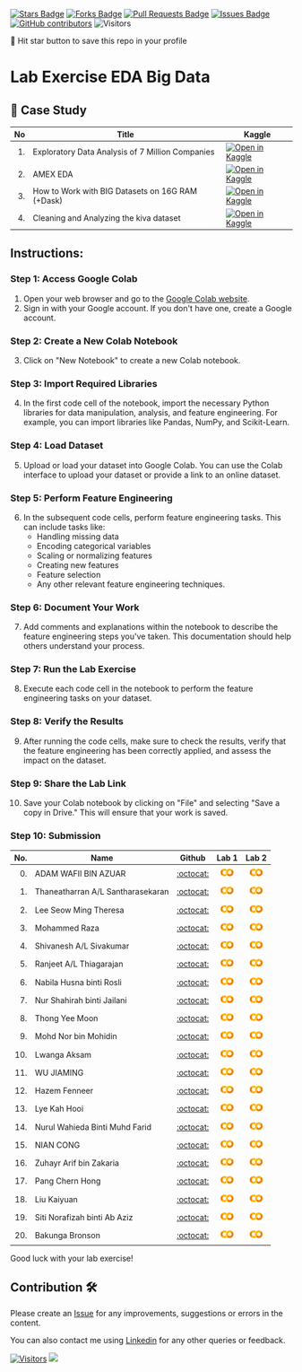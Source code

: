 
<a href="https://github.com/drshahizan/Python_EDA/stargazers"><img src="https://img.shields.io/github/stars/drshahizan/Python_EDA" alt="Stars Badge"/></a>
<a href="https://github.com/drshahizan/Python_EDA/network/members"><img src="https://img.shields.io/github/forks/drshahizan/Python_EDA" alt="Forks Badge"/></a>
<a href="https://github.com/drshahizan/Python_EDA/pulls"><img src="https://img.shields.io/github/issues-pr/drshahizan/Python_EDA" alt="Pull Requests Badge"/></a>
<a href="https://github.com/drshahizan/Python_EDA/issues"><img src="https://img.shields.io/github/issues/drshahizan/Python_EDA" alt="Issues Badge"/></a>
<a href="https://github.com/drshahizan/Python_EDA/graphs/contributors"><img alt="GitHub contributors" src="https://img.shields.io/github/contributors/drshahizan/Python_EDA?color=2b9348"></a>
![Visitors](https://api.visitorbadge.io/api/visitors?path=https%3A%2F%2Fgithub.com%2Fdrshahizan%2FPython_EDA&labelColor=%23d9e3f0&countColor=%23697689&style=flat)

🌟 Hit star button to save this repo in your profile

# Lab Exercise EDA Big Data

## 📖 Case Study
| No | Title   |  Kaggle |
| -----: | -----  | ------ | 
| 1. | Exploratory Data Analysis of 7 Million Companies |  [![Open in Kaggle](https://img.shields.io/static/v1?label=&message=Kaggle&labelColor=grey&color=blue&logo=kaggle)](https://www.kaggle.com/code/zelalemgetahun/eda-of-7-million-company-dataset) |
| 2. | AMEX EDA |  [![Open in Kaggle](https://img.shields.io/static/v1?label=&message=Kaggle&labelColor=grey&color=blue&logo=kaggle)](https://www.kaggle.com/code/ambrosm/amex-eda-which-makes-sense/notebook) |
| 3. | How to Work with BIG Datasets on 16G RAM (+Dask) |  [![Open in Kaggle](https://img.shields.io/static/v1?label=&message=Kaggle&labelColor=grey&color=blue&logo=kaggle)](https://www.kaggle.com/code/yuliagm/how-to-work-with-big-datasets-on-16g-ram-dask) |
| 4. | Cleaning and Analyzing the kiva dataset |  [![Open in Kaggle](https://img.shields.io/static/v1?label=&message=Kaggle&labelColor=grey&color=blue&logo=kaggle)](https://www.kaggle.com/code/omaymaali/cleaning-data-eda/notebook) |

## Instructions:

### Step 1: Access Google Colab

1. Open your web browser and go to the [Google Colab website](https://colab.research.google.com/).
2. Sign in with your Google account. If you don't have one, create a Google account.

### Step 2: Create a New Colab Notebook

3. Click on "New Notebook" to create a new Colab notebook.

### Step 3: Import Required Libraries

4. In the first code cell of the notebook, import the necessary Python libraries for data manipulation, analysis, and feature engineering. For example, you can import libraries like Pandas, NumPy, and Scikit-Learn.

### Step 4: Load Dataset

5. Upload or load your dataset into Google Colab. You can use the Colab interface to upload your dataset or provide a link to an online dataset.

### Step 5: Perform Feature Engineering

6. In the subsequent code cells, perform feature engineering tasks. This can include tasks like:
   - Handling missing data
   - Encoding categorical variables
   - Scaling or normalizing features
   - Creating new features
   - Feature selection
   - Any other relevant feature engineering techniques.

### Step 6: Document Your Work

7. Add comments and explanations within the notebook to describe the feature engineering steps you've taken. This documentation should help others understand your process.

### Step 7: Run the Lab Exercise

8. Execute each code cell in the notebook to perform the feature engineering tasks on your dataset.

### Step 8: Verify the Results

9. After running the code cells, make sure to check the results, verify that the feature engineering has been correctly applied, and assess the impact on the dataset.

### Step 9: Share the Lab Link

10. Save your Colab notebook by clicking on "File" and selecting "Save a copy in Drive." This will ensure that your work is saved.

### Step 10: Submission

| No.  | Name | Github |Lab 1 | Lab 2 |
| ---: | ----------------------------------------- | :----------------------: | :----------------------: | :----------------------: | 
| 0.   | ADAM WAFII BIN AZUAR                      |  [:octocat:](https://github.com/Jokeryde) |<a href=""><img src="../../../images/colab.png" width="24px" height="24px"></a> | <a href=""><img src="../../../images/colab.png" width="24px" height="24px"></a> | 
| 1.   | Thaneatharran A/L Santharasekaran         |  [:octocat:](https://github.com/Thaneatharran) |<a href="https://github.com/Thaneatharran/Thaneatharran/blob/main/Task/Lab%20Work/Lab_2A_Big_Data_EDA.ipynb"><img src="../../../images/colab.png" width="24px" height="24px"></a> | <a href="https://github.com/Thaneatharran/Thaneatharran/blob/main/Task/Lab%20Work/Lab_2B_Big_Data_EDA.ipynb"><img src="../../../images/colab.png" width="24px" height="24px"></a> | 
| 2.   | Lee Seow Ming Theresa         |  [:octocat:](https://github.com/Theresa20191/Theresa) |<a href="https://github.com/Theresa20191/Theresa/blob/af17e21812867c8dde7a08cfe9e447266e9d0062/UTM/Lab%20Exercise/Lab_2A_Big_Data_EDA_Theresa.ipynb"><img src="../../../images/colab.png" width="24px" height="24px"></a> | <a href="https://github.com/Theresa20191/Theresa/blob/af17e21812867c8dde7a08cfe9e447266e9d0062/UTM/Lab%20Exercise/Lab_2B_Big_Data_EDA_Theresa.ipynb"><img src="../../../images/colab.png" width="24px" height="24px"></a> | 
| 3.   | Mohammed Raza                      |  [:octocat:](https://github.com/DSRaza403) |<a href="https://github.com/DSRaza403/LAB-Tasks/tree/main/Lab%202"><img src="../../../images/colab.png" width="24px" height="24px"></a> | <a href="https://github.com/DSRaza403/LAB-Tasks/tree/main/Lab%202"><img src="../../../images/colab.png" width="24px" height="24px"></a> | 
| 4.   | Shivanesh A/L Sivakumar        |  [:octocat:](https://github.com/shivanesh31) |<a href="https://github.com/shivanesh31/Shivanesh/blob/025829487048c6f5f0ff9e98761b73462789f093/my_labs/BigData_EDA_7m_dataset.ipynb"><img src="../../../images/colab.png" width="24px" height="24px"></a> | <a href="https://github.com/shivanesh31/Shivanesh/blob/025829487048c6f5f0ff9e98761b73462789f093/my_labs/cleaning_data_eda.ipynb"><img src="../../../images/colab.png" width="24px" height="24px"></a> |
| 5.   | Ranjeet A/L Thiagarajan        |  [:octocat:](https://github.com/RanjeetThiaga) |<a href="https://github.com/RanjeetThiaga/RanjeetThiaga/blob/main/Assignment/Ranjeet_Lab2_Big_Data_EDA.ipynb"><img src="../../../images/colab.png" width="24px" height="24px"></a> | <a href="https://github.com/RanjeetThiaga/RanjeetThiaga/blob/main/Assignment/Ranjeet_Lab2a_Big_data_EDA.ipynb"><img src="../../../images/colab.png" width="24px" height="24px"></a> |
| 6.   | Nabila Husna binti Rosli        |  [:octocat:](https://github.com/rnabilahusna) |<a href="https://github.com/rnabilahusna/rnabilahusna/blob/main/BDM_assessment/EDA_Big_Data_Lab/EDA_Big_Data_Lab_2%28a%29_NabilaHusna.ipynb"><img src="../../../images/colab.png" width="24px" height="24px"></a> | <a href="https://github.com/rnabilahusna/rnabilahusna/blob/main/BDM_assessment/EDA_Big_Data_Lab/EDA_Big_Data_Lab_2%28b%29_NabilaHusna.ipynb"><img src="../../../images/colab.png" width="24px" height="24px"></a> |
| 7.   | Nur Shahirah binti Jailani        |  [:octocat:](https://github.com/Shahirah00) |<a href="https://github.com/Shahirah00/Shahirah00/blob/main/Lab/Lab2A_kivadataset.ipynb"><img src="../../../images/colab.png" width="24px" height="24px"></a> | <a href="https://github.com/Shahirah00/Shahirah00/blob/main/Lab/Lab2B_7%2B_million_company.ipynb"><img src="../../../images/colab.png" width="24px" height="24px"></a> |
| 8.   | Thong Yee Moon       |  [:octocat:](https://github.com/yeemoonthong) |<a href="https://github.com/yeemoonthong/yeemoon/blob/e6a8ca282a30965f493377e9d597f6b799cef9e4/BDM_submission/Lab2a_EDA_of_7_million_company_dataset.ipynb"><img src="../../../images/colab.png" width="24px" height="24px"></a> | <a href="https://github.com/yeemoonthong/yeemoon/blob/0066227eb6d5c8eb1e3b73ab3639d4e9b65d62e5/BDM_submission/Lab2b_Cleaning_data_eda.ipynb"><img src="../../../images/colab.png" width="24px" height="24px"></a> |
| 9.   | Mohd Nor bin Mohidin        |  [:octocat:](https://github.com/mohd-nor) |<a href="https://github.com/mohd-nor/mohd-nor/blob/5760c3f91a2b9eef18ae98ccc4dba42a7a1d6ff9/BDM%20Assignment/Lab%20Exercise/Lab_2_EDA_of_7_million_company_dataset.ipynb"><img src="../../../images/colab.png" width="24px" height="24px"></a> | <a href="https://github.com/mohd-nor/mohd-nor/blob/5760c3f91a2b9eef18ae98ccc4dba42a7a1d6ff9/BDM%20Assignment/Lab%20Exercise/Lab_2_EDA_cleaning_and_analyzing_KIVA_dataset.ipynb"><img src="../../../images/colab.png" width="24px" height="24px"></a> |
| 10.   | Lwanga Aksam        |  [:octocat:](https://github.com/aksamlwanga) |<a href="https://github.com/aksamlwanga/BDM/blob/main/EDA_Big_Data_Lab/EDA_Big_Data_Lab_2(a)_Lwanga_Aksam.ipynb"><img src="../../../images/colab.png" width="24px" height="24px"></a> | <a href="https://github.com/aksamlwanga/BDM/blob/main/EDA_Big_Data_Lab/EDA_Big_Data_Lab_2(b)_Lwanga_Aksam.ipynb"><img src="../../../images/colab.png" width="24px" height="24px"></a> |
| 11.   | WU JIAMING        |  [:octocat:](https://github.com/BUMBLEBEEWU) |<a href="https://github.com/BUMBLEBEEWU/BDMassignment/blob/main/eda_of_7_million_company_dataset.ipynb"><img src="../../../images/colab.png" width="24px" height="24px"></a> | <a href="https://github.com/BUMBLEBEEWU/BDMassignment/blob/main/cleaning_data_eda_f218c5.ipynb"><img src="../../../images/colab.png" width="24px" height="24px"></a> |
| 12.   | Hazem Fenneer       |  [:octocat:](https://github.com/HazemFenneer) |<a href="https://github.com/HazemFenneer/BDM/blob/main/Lab%20EDA%20Big%20Data/7%2B_million_company_Lab2A_By_Hazem.ipynb"><img src="../../../images/colab.png" width="24px" height="24px"></a> | <a href="https://github.com/HazemFenneer/BDM/blob/main/Lab%20EDA%20Big%20Data/kivadataset_Lab2B_By_Hazem.ipynb"><img src="../../../images/colab.png" width="24px" height="24px"></a> |
| 13.   | Lye Kah Hooi       |  [:octocat:](https://github.com/LyeKahHooi) |<a href="https://github.com/LyeKahHooi/LyeKahHooi/blob/main/Lab%202%20submission/Lab2a_LyeKahHooi_eda_of_7_million_company_dataset.ipynb"><img src="../../../images/colab.png" width="24px" height="24px"></a> | <a href="https://github.com/LyeKahHooi/LyeKahHooi/blob/main/Lab%202%20submission/Lab%202%20submission/Lab2b_LyeKahHooi_cleaning_data_eda.ipynb"><img src="../../../images/colab.png" width="24px" height="24px"></a> |
| 14.   | Nurul Wahieda Binti Muhd Farid |  [:octocat:](https://github.com/NurulWahieda) |<a href="https://github.com/NurulWahieda/Lab/blob/main/Lab2B_EDA.ipynb"><img src="../../../images/colab.png" width="24px" height="24px"></a> | <a href="https://github.com/NurulWahieda/Lab"><img src="../../../images/colab.png" width="24px" height="24px"></a> |
| 15.   | NIAN CONG       |  [:octocat:](https://github.com/ninclever) |<a href="https://github.com/ninclever/Personal/blob/main/Assignment/Lab_2A_EDA_of_7_million_company_dataset.ipynb"><img src="../../../images/colab.png" width="24px" height="24px"></a> | <a href="https://github.com/ninclever/Personal/blob/main/Assignment/Lab_2B_cleaning_data_eda.ipynb"><img src="../../../images/colab.png" width="24px" height="24px"></a> |
| 16.   | Zuhayr Arif bin Zakaria      |  [:octocat:](https://github.com/zuhayraz) |<a href="https://github.com/zuhayraz/BDM/blob/main/BDM%20Assignment/EDA_Big_Data_Lab_2(a)_ZuhayrArif.ipynb"><img src="../../../images/colab.png" width="24px" height="24px"></a> | <a href="https://github.com/zuhayraz/BDM/blob/main/BDM%20Assignment/EDA_Big_Data_Lab_2(b)_ZuhayrArif.ipynb"><img src="../../../images/colab.png" width="24px" height="24px"></a> |
| 17.   | Pang Chern Hong     |  [:octocat:](https://github.com/PangyourQA) |<a href="https://github.com/PangyourQA/BDM_Assignment_and_Lab/blob/main/Lab/Pang_Chern_Hong_Lab_2a_eda_of_7_million_company_dataset.ipynb"><img src="../../../images/colab.png" width="24px" height="24px"></a> | <a href="https://github.com/PangyourQA/BDM_Assignment_and_Lab/blob/main/Lab/Pang_Chern_Hong_Lab2b_Big_data_EDA.ipynb"><img src="../../../images/colab.png" width="24px" height="24px"></a> |
| 18.   | Liu Kaiyuan      |  [:octocat:](https://github.com/lky970215) |<a href="https://github.com/lky970215/Files/blob/main/lab%20exercise/LE2A_LiuKaiyuan.ipynb"><img src="../../../images/colab.png" width="24px" height="24px"></a> | <a href="https://github.com/lky970215/Files/blob/main/lab%20exercise/LE2B_LiuKaiyuan.ipynb"><img src="../../../images/colab.png" width="24px" height="24px"></a> |
| 19.   | Siti Norafizah binti Ab Aziz      |  [:octocat:](https://github.com/lky970215) |<a href="https://github.com/sitinorafizah/project/blob/e0b6ccee5a24800bcf48dacf5db6a7a2090d2fdd/Lab%20Exercise/Lab_2a_EDA_Big_Data.ipynb"><img src="../../../images/colab.png" width="24px" height="24px"></a> | <a href="https://github.com/sitinorafizah/project/blob/e0b6ccee5a24800bcf48dacf5db6a7a2090d2fdd/Lab%20Exercise/Lab_2b_EDA_Big_Data.ipynb"><img src="../../../images/colab.png" width="24px" height="24px"></a> |
| 20.   | Bakunga Bronson   |  [:octocat:](https://github.com/BakungaBronson) |<a href="https://github.com/BakungaBronson/BDM/blob/main/assignment/submission/cleaning-data-eda.ipynb"><img src="../../../images/colab.png" width="24px" height="24px"></a> | <a href="https://github.com/BakungaBronson/BDM/blob/main/assignment/submission/eda-of-7-million-company-dataset.ipynb"><img src="../../../images/colab.png" width="24px" height="24px"></a> |

Good luck with your lab exercise!



## Contribution 🛠️
Please create an [Issue](https://github.com/drshahizan/Python_EDA/issues) for any improvements, suggestions or errors in the content.

You can also contact me using [Linkedin](https://www.linkedin.com/in/drshahizan/) for any other queries or feedback.

[![Visitors](https://api.visitorbadge.io/api/visitors?path=https%3A%2F%2Fgithub.com%2Fdrshahizan&labelColor=%23697689&countColor=%23555555&style=plastic)](https://visitorbadge.io/status?path=https%3A%2F%2Fgithub.com%2Fdrshahizan)
![](https://hit.yhype.me/github/profile?user_id=81284918)



